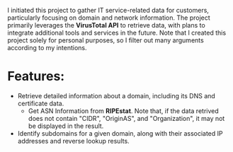 I initiated this project to gather IT service-related data for customers, particularly focusing on domain and network information. The project primarily leverages the **VirusTotal API** to retrieve data, with plans to integrate additional tools and services in the future. Note that I created this project solely for personal purposes, so I filter out many arguments according to my intentions.

# Features:
* Retrieve detailed information about a domain, including its DNS and certificate data.
  * Get ASN Information from **RIPEstat**. Note that, if the data retrived does not contain "CIDR", "OriginAS", and "Organization", it may not be displayed in the result.
* Identify subdomains for a given domain, along with their associated IP addresses and reverse lookup results.